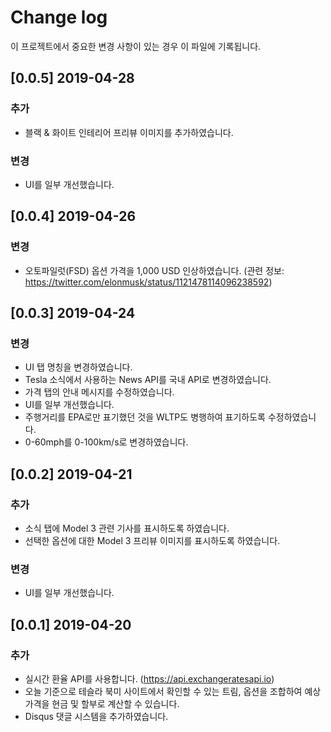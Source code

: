 # Change log

이 프로젝트에서 중요한 변경 사항이 있는 경우 이 파일에 기록됩니다.

## [0.0.5] 2019-04-28

### 추가

- 블랙 & 화이트 인테리어 프리뷰 이미지를 추가하였습니다.

### 변경

- UI를 일부 개선했습니다.

## [0.0.4] 2019-04-26

### 변경

- 오토파일럿(FSD) 옵션 가격을 1,000 USD 인상하였습니다. (관련 정보: https://twitter.com/elonmusk/status/1121478114096238592)

## [0.0.3] 2019-04-24

### 변경

- UI 탭 명칭을 변경하였습니다.
- Tesla 소식에서 사용하는 News API를 국내 API로 변경하였습니다.
- 가격 탭의 안내 메시지를 수정하였습니다.
- UI를 일부 개선했습니다.
- 주행거리를 EPA로만 표기했던 것을 WLTP도 병행하여 표기하도록 수정하였습니다.
- 0-60mph를 0-100km/s로 변경하였습니다.

## [0.0.2] 2019-04-21

### 추가

- 소식 탭에 Model 3 관련 기사를 표시하도록 하였습니다.
- 선택한 옵션에 대한 Model 3 프리뷰 이미지를 표시하도록 하였습니다.

### 변경

- UI를 일부 개선했습니다.

## [0.0.1] 2019-04-20

### 추가

- 실시간 환율 API를 사용합니다. (https://api.exchangeratesapi.io)
- 오늘 기준으로 테슬라 북미 사이트에서 확인할 수 있는 트림, 옵션을 조합하여 예상 가격을 현금 및 할부로 계산할 수 있습니다.
- Disqus 댓글 시스템을 추가하였습니다.
